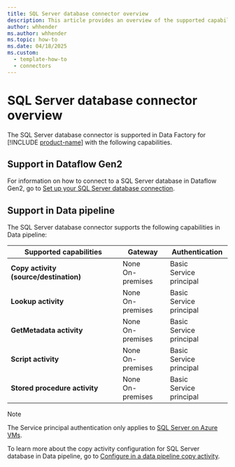 ```yaml
---
title: SQL Server database connector overview
description: This article provides an overview of the supported capabilities of the SQL Server database connector.
author: whhender
ms.author: whhender
ms.topic: how-to
ms.date: 04/18/2025
ms.custom:
  - template-how-to
  - connectors
---
```


# SQL Server database connector overview

The SQL Server database connector is supported in Data Factory for [!INCLUDE [product-name](../includes/product-name.md)] with the following capabilities.


## Support in Dataflow Gen2

For information on how to connect to a SQL Server database in Dataflow Gen2, go to [Set up your SQL Server database connection](connector-sql-server-database.md).

## Support in Data pipeline

The SQL Server database connector supports the following capabilities in Data pipeline:

| Supported capabilities | Gateway | Authentication |
| --- | --- | --- |
| **Copy activity (source/destination)** | None <br> On-premises | Basic <br> Service principal |
| **Lookup activity** | None <br> On-premises | Basic <br> Service principal  |
| **GetMetadata activity** | None <br> On-premises | Basic <br> Service principal |
| **Script activity** | None <br> On-premises | Basic <br> Service principal |
| **Stored procedure activity** | None <br> On-premises | Basic <br> Service principal |

> [!NOTE]
> The Service principal authentication only applies to [SQL Server on Azure VMs](/azure/azure-sql/virtual-machines).

To learn more about the copy activity configuration for SQL Server database in Data pipeline, go to [Configure in a data pipeline copy activity](connector-sql-server-copy-activity.md).
